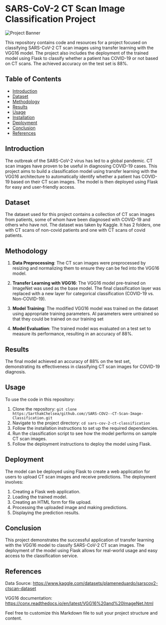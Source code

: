 # SARS-CoV-2 CT Scan Image Classification Project
![Project Banner](https://media.springernature.com/lw685/springer-static/image/art%3A10.1007%2Fs10489-020-01831-z/MediaObjects/10489_2020_1831_Fig6_HTML.png) 

This repository contains code and resources for a project focused on classifying SARS-CoV-2 CT scan images using transfer learning with the VGG16 model. The project also includes the deployment of the trained model using Flask to classify whether a patient has COVID-19 or not based on CT scans. The achieved accuracy on the test set is 88%.

## Table of Contents

- [Introduction](#introduction)
- [Dataset](#dataset)
- [Methodology](#methodology)
- [Results](#results)
- [Usage](#usage)
- [Installation](#installation)
- [Deployment](#deployment)
- [Conclusion](#conclusion)
- [References](#references)

## Introduction

The outbreak of the SARS-CoV-2 virus has led to a global pandemic. CT scan images have proven to be useful in diagnosing COVID-19 cases. This project aims to build a classification model using transfer learning with the VGG16 architecture to automatically identify whether a patient has COVID-19 based on their CT scan images. The model is then deployed using Flask for easy and user-friendly access.

## Dataset

The dataset used for this project contains a collection of CT scan images from patients, some of whom have been diagnosed with COVID-19 and others who have not. The dataset was  taken by Kaggle. It has 2 folders, one with CT scans of non-covid patients and one with CT scans of covid patients.

## Methodology

1. **Data Preprocessing**: The CT scan images were preprocessed by resizing and normalizing them to ensure they can be fed into the VGG16 model.

2. **Transfer Learning with VGG16**: The VGG16 model pre-trained on ImageNet was used as the base model. The final classification layer was replaced with a new layer for categorical classification (COVID-19 vs. Non-COVID-19).

3. **Model Training**: The modified VGG16 model was trained on the dataset using appropriate training parameters. Al parameters were untrained so that they could be trained on our training set

4. **Model Evaluation**: The trained model was evaluated on a test set to measure its performance, resulting in an accuracy of 88%.

## Results

The final model achieved an accuracy of 88% on the test set, demonstrating its effectiveness in classifying CT scan images for COVID-19 diagnosis.

## Usage

To use the code in this repository:

1. Clone the repository: `git clone https:/SarthakChelsea/github.com//SARS-COV2--CT-Scan-Image-Classification.git`
2. Navigate to the project directory: `cd sars-cov-2-ct-classification`
3. Follow the installation instructions to set up the required dependencies.
4. Run the classification script to see how the model performs on sample CT scan images.
5. Follow the deployment instructions to deploy the model using Flask.


## Deployment

The model can be deployed using Flask to create a web application for users to upload CT scan images and receive predictions. The deployment involves:

1. Creating a Flask web application.
2. Loading the trained model.
3. Creating an HTML form for file upload.
4. Processing the uploaded image and making predictions.
5. Displaying the prediction results.

## Conclusion

This project demonstrates the successful application of transfer learning with the VGG16 model to classify SARS-CoV-2 CT scan images. The deployment of the model using Flask allows for real-world usage and easy access to the classification service.

## References

Data Source: https://www.kaggle.com/datasets/plameneduardo/sarscov2-ctscan-dataset

VGG16 documentation: https://conx.readthedocs.io/en/latest/VGG16%20and%20ImageNet.html

Feel free to customize this Markdown file to suit your project structure and content.
